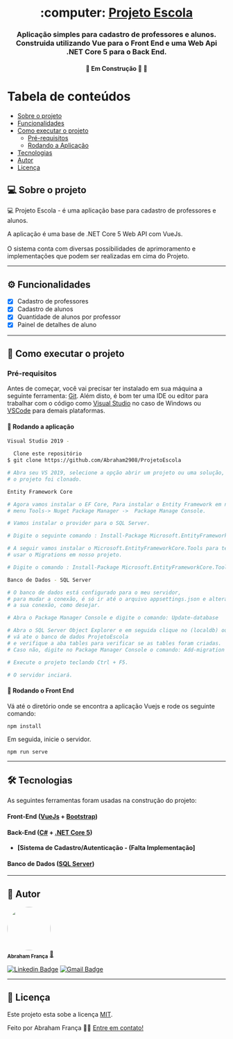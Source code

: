 <h1 align="center">
     :computer: <a href="#" alt="site do ecoleta">Projeto Escola </a>
</h1>

<h3 align="center">
    Aplicação simples para cadastro de professores e alunos. Construida utilizando Vue para o Front End e uma Web Api .NET Core 5 para o Back End.
</h3>

</p>

<h4 align="center">
	🚧   Em Construção 🚀 🚧
</h4>

Tabela de conteúdos
=================
<!--ts-->
   * [Sobre o projeto](#-sobre-o-projeto)
   * [Funcionalidades](#%EF%B8%8F-funcionalidades)
   * [Como executar o projeto](#-como-executar-o-projeto)
     * [Pré-requisitos](#pré-requisitos)
     * [Rodando a Aplicação](#user-content--rodando-a-aplicação)
   * [Tecnologias](#-tecnologias)
   * [Autor](#-autor)
   * [Licença](#user-content--licença)
<!--te-->


## 💻 Sobre o projeto

:computer: Projeto Escola - é uma aplicação base para cadastro de professores e alunos.

A aplicação é uma base de .NET Core 5 Web API com VueJs.<br/><br/>
O sistema conta com diversas possibilidades de aprimoramento e implementações que podem ser realizadas em cima do Projeto.

---

## ⚙️ Funcionalidades

  - [x] Cadastro de professores
  - [x] Cadastro de alunos
  - [x] Quantidade de alunos por professor
  - [x] Painel de detalhes de aluno

---

## 🚀 Como executar o projeto

### Pré-requisitos

Antes de começar, você vai precisar ter instalado em sua máquina a seguinte ferramenta:
[Git](https://git-scm.com). 
Além disto, é bom ter uma IDE ou editor para trabalhar com o código como [Visual Studio](https://visualstudio.microsoft.com/pt-br/downloads/) no caso de Windows ou 
[VSCode](https://code.visualstudio.com/) para demais plataformas.

#### 🎲 Rodando a aplicação

```bash
Visual Studio 2019 -

  Clone este repositório
$ git clone https://github.com/Abraham2908/ProjetoEscola

# Abra seu VS 2019, selecione a opção abrir um projeto ou uma solução, vá até o diretorio onde 
# o projeto foi clonado.

Entity Framework Core

# Agora vamos instalar o EF Core, Para instalar o Entity Framework em nosso projeto vamos usar a opção do 
# menu Tools-> Nuget Package Manager ->  Package Manage Console.

# Vamos instalar o provider para o SQL Server.

# Digite o seguinte comando : Install-Package Microsoft.EntityFrameworkCore.SqlServer

# A seguir vamos instalar o Microsoft.EntityFrameworkCore.Tools para ter acesso às ferramentas de Scaffolding e 
# usar o Migrations em nosso projeto.

# Digite o comando : Install-Package Microsoft.EntityFrameworkCore.Tools

Banco de Dados - SQL Server

# O banco de dados está configurado para o meu servidor,  
# para mudar a conexão, é só ir até o arquivo appsettings.json e alterar a Connection string de acordo com
# a sua conexão, como desejar.

# Abra o Package Manager Console e digite o comando: Update-database

# Abra o SQL Server Object Explorer e em seguida clique no (localdb) ou faça conexão com o seu SQL SERVER, 
# vá ate o banco de dados ProjetoEscola
# e verifique a aba tables para verificar se as tables foram criadas.
# Caso não, digite no Package Manager Console o comando: Add-migration (nome) e em seguida Update-database

# Execute o projeto teclando Ctrl + F5.

# O servidor inciará. 

```
#### 🎲 Rodando o Front End

Vá até o diretório onde se encontra a aplicação Vuejs e rode os seguinte comando:
```
npm install
```
Em seguida, inicie o servidor.
```
npm run serve
```
---

## 🛠 Tecnologias

As seguintes ferramentas foram usadas na construção do projeto:

#### **Front-End**  ([VueJs](https://vuejs.org/) + [Bootstrap](https://getbootstrap.com/))


#### **Back-End**  ([C#](https://docs.microsoft.com/pt-br/dotnet/csharp/)  +  [.NET Core 5](https://docs.microsoft.com/pt-br/aspnet/core/?view=aspnetcore-5.0))

-   **[Sistema de Cadastro/Autenticação - (Falta Implementação]**

#### **Banco de Dados**  ([SQL Server](https://www.microsoft.com/pt-br/sql-server/))


---

## 🦸 Autor

 <img style="border-radius: 50%;" src="https://avatars.githubusercontent.com/u/85251911?s=400&u=879b9dbf2180c63fc98bde28f93c6d85c17ee215&v=4" width="100px;" alt=""/>
 <br />
 <sub><b>Abraham França</b></sub></a> <a href="https://blog.rocketseat.com.br/author/thiago/" title="Rocketseat">🚀</a>
 <br />

[![Linkedin Badge](https://img.shields.io/badge/-Abraham-blue?style=flat-square&logo=Linkedin&logoColor=white&link=https://www.linkedin.com/in/abraham-franca/)](https://www.linkedin.com/in/abraham-franca/) 
[![Gmail Badge](https://img.shields.io/badge/-abrahampedrog@gmail.com-c14438?style=flat-square&logo=Gmail&logoColor=white&link=mailto:abrahampedrog@gmail.com)](mailto:abrahampedrog@gmail.com)

---

## 📝 Licença

Este projeto esta sobe a licença [MIT](./LICENSE).

Feito por Abraham França 👋🏽 [Entre em contato!](https://www.linkedin.com/in/abraham-franca/)
